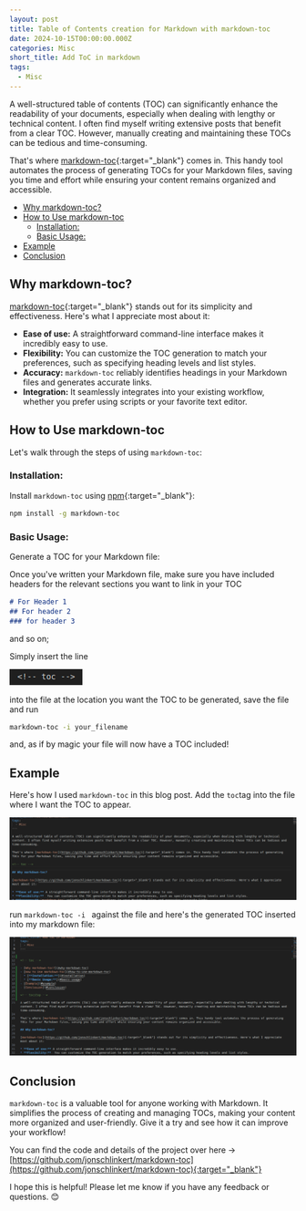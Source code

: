 ```yaml
---
layout: post
title: Table of Contents creation for Markdown with markdown-toc
date: 2024-10-15T00:00:00.000Z
categories: Misc
short_title: Add ToC in markdown
tags:
  - Misc
---
```





A well-structured table of contents (TOC) can significantly enhance the readability of your documents, especially when dealing with lengthy or technical content. I often find myself writing extensive posts that benefit from a clear TOC. However, manually creating and maintaining these TOCs can be tedious and time-consuming.

That's where [markdown-toc](https://github.com/jonschlinkert/markdown-toc){:target="_blank"} comes in. This handy tool automates the process of generating TOCs for your Markdown files, saving you time and effort while ensuring your content remains organized and accessible.

<!-- toc -->

- [Why markdown-toc?](#why-markdown-toc)
- [How to Use markdown-toc](#how-to-use-markdown-toc)
  * [Installation:](#installation)
  * [Basic Usage:](#basic-usage)
- [Example](#example)
- [Conclusion](#conclusion)

<!-- tocstop -->

## Why markdown-toc?

[markdown-toc](https://github.com/jonschlinkert/markdown-toc){:target="_blank"} stands out for its simplicity and effectiveness. Here's what I appreciate most about it:

* **Ease of use:** A straightforward command-line interface makes it incredibly easy to use.
* **Flexibility:**  You can customize the TOC generation to match your preferences, such as specifying heading levels and list styles.
* **Accuracy:** `markdown-toc` reliably identifies headings in your Markdown files and generates accurate links.
* **Integration:** It seamlessly integrates into your existing workflow, whether you prefer using scripts or your favorite text editor.

## How to Use markdown-toc

Let's walk through the steps of using `markdown-toc`:

### Installation:
   Install `markdown-toc` using [npm](https://www.npmjs.com/){:target="_blank"}:
   
   ```bash
   npm install -g markdown-toc

   ```

### Basic Usage:
   Generate a TOC for your Markdown file:

   Once you've written your Markdown file, make sure you have included headers for the relevant sections you want to link in your TOC
   ```markdown
   # For Header 1
   ## For header 2
   ### for header 3
   ```
   and so on;

   Simply insert the line
   
  ![tag](/assets/images/markdown-toc-tag.png)
     
   into the file at the location you want the TOC to be generated, save the file and run 

   ```bash
   markdown-toc -i your_filename
   
   ```
   and, as if by magic your file will now have a TOC included!


## Example

Here's how I used `markdown-toc` in this blog post.  Add the `toc`tag into the file where I want the TOC to appear.

![before](/assets/images/markdown-toc-001.png)


run `markdown-toc -i ` against the file and here's the generated TOC inserted into my markdown file:

![after](/assets/images/markdown-toc-002.png)

## Conclusion

`markdown-toc` is a valuable tool for anyone working with Markdown. It simplifies the process of creating and managing TOCs, making your content more organized and user-friendly. Give it a try and see how it can improve your workflow!

You can find the code and details of the project over here -> [https://github.com/jonschlinkert/markdown-toc](https://github.com/jonschlinkert/markdown-toc){:target="_blank"}


I hope this is helpful! Please let me know if you have any feedback or questions. 😊



